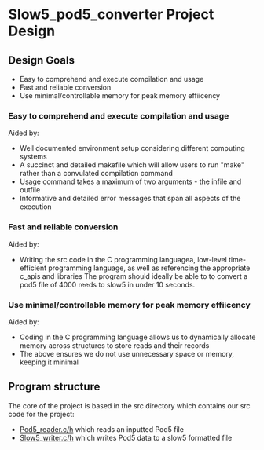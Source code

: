 # Slow5_pod5_converter Project Design

## Design Goals

- Easy to comprehend and execute compilation and usage 
- Fast and reliable conversion 
- Use minimal/controllable memory for peak memory effiicency

### Easy to comprehend and execute compilation and usage 

Aided by:
- Well documented environment setup considering different computing systems 
- A succinct and detailed makefile which will allow users to run "make" rather than a convulated compilation command
- Usage command takes a maximum of two arguments - the infile and outfile
- Informative and detailed error messages that span all aspects of the execution 

### Fast and reliable conversion

Aided by:
- Writing the src code in the C programming languagea, low-level time-efficient programming language, as well as referencing the appropriate c_apis and libraries 
The program should ideally be able to to convert a pod5 file of 4000 reeds to slow5 in under 10 seconds.

### Use minimal/controllable memory for peak memory effiicency

Aided by:
- Coding in the C programming language allows us to dynamically allocate memory across structures to store reads and their records 
- The above ensures we do not use unnecessary space or memory, keeping it minimal

## Program structure 

The core of the project is based in the src directory which contains our src code for the project:
- [Pod5_reader.c/h][link to p.md] which reads an inputted Pod5 file 
- [Slow5_writer.c/h][link to s.md] which writes Pod5 data to a slow5 formatted file 

[link to p.md]: https://github.com/Sophia-bhs/slow5_pod5_converter/blob/main/docs/POD5READER.md
[link to s.md]: https://github.com/Sophia-bhs/slow5_pod5_converter/blob/main/docs/SLOW5WRITER.md
